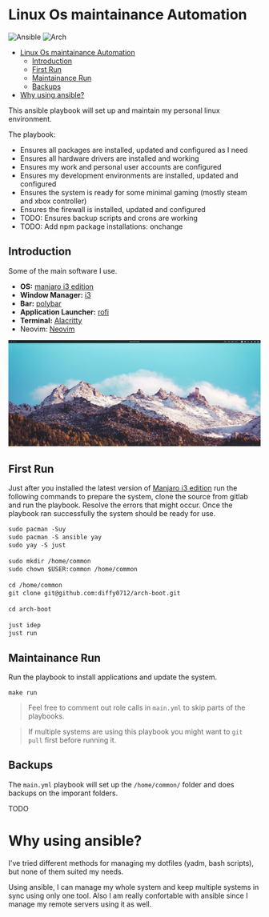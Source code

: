 # Linux Os maintainance Automation
![Ansible](https://img.shields.io/badge/ansible-%231A1918.svg?style=for-the-badge&logo=ansible&logoColor=white)
![Arch](https://img.shields.io/badge/Arch%20Linux-1793D1?logo=arch-linux&logoColor=fff&style=for-the-badge)
<!-- TOC -->
- [Linux Os maintainance Automation](#linux-os-maintainance-automation)
  - [Introduction](#introduction)
  - [First Run](#first-run)
  - [Maintainance Run](#maintainance-run)
  - [Backups](#backups)
- [Why using ansible?](#why-using-ansible)

<!-- /TOC -->

This ansible playbook will set up and maintain my personal linux environment.

The playbook:

- Ensures all packages are installed, updated and configured as I need
- Ensures all hardware drivers are installed and working
- Ensures my work and personal user accounts are configured
- Ensures my development environments are installed, updated and configured
- Ensures the system is ready for some minimal gaming (mostly steam and xbox controller)
- Ensures the firewall is installed, updated and configured
- TODO: Ensures backup scripts and crons are working
- TODO: Add npm package installations: onchange

## Introduction

Some of the main software I use.

- **OS:** [manjaro i3 edition](https://manjaro.org/download/#i3)
- **Window Manager:** [i3](https://i3wm.org/)
- **Bar:** [polybar](https://github.com/polybar/polybar)
- **Application Launcher:** [rofi](https://github.com/davatorium/rofi)
- **Terminal:** [Alacritty](https://alacritty.org/)
- Neovim: [Neovim](https://github.com/neovim/neovim)

![](screenshots/desktop.jpg)

## First Run
Just after you installed the latest version of [Manjaro i3 edition](https://manjaro.org/download/#i3) run the following commands to prepare the system, clone the source from gitlab and run the playbook. Resolve the errors that might occur.
Once the playbook ran successfully the system should be ready for use. 

```
sudo pacman -Suy
sudo pacman -S ansible yay
sudo yay -S just

sudo mkdir /home/common
sudo chown $USER:common /home/common

cd /home/common
git clone git@github.com:diffy0712/arch-boot.git

cd arch-boot

just idep
just run
```

## Maintainance Run

Run the playbook to install applications and update the system. 

```
make run
```

> Feel free to comment out role calls in `main.yml` to skip parts of the playbooks.  

> If multiple systems are using this playbook you might want to `git pull` first before running it.


## Backups

The `main.yml` playbook will set up the `/home/common/` folder and does backups on the imporant folders.

TODO


# Why using ansible?

I've tried different methods for managing my dotfiles (yadm, bash scripts), but none of them suited my needs. 

Using ansible, I can manage my whole system and keep multiple systems in sync using only one tool.
Also I am really confortable with ansible since I manage my remote servers using it as well.
